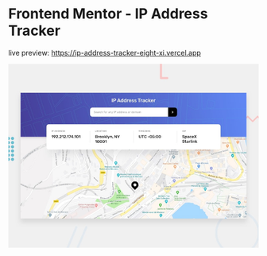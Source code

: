# Frontend Mentor - IP Address Tracker

live preview: https://ip-address-tracker-eight-xi.vercel.app

![Design preview for the IP Address Tracker coding challenge](./public/design/desktop-preview.jpg)

